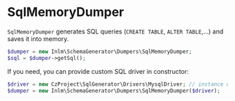 
# SqlMemoryDumper

`SqlMemoryDumper` generates SQL queries (`CREATE TABLE`, `ALTER TABLE`,...) and saves it into memory.


```php
$dumper = new Inlm\SchemaGenerator\Dumpers\SqlMemoryDumper;
$sql = $dumper->getSql();
```

If you need, you can provide custom SQL driver in constructor:

```php
$driver = new CzProject\SqlGenerator\Drivers\MysqlDriver; // instance of CzProject\SqlGenerator\IDriver
$dumper = new Inlm\SchemaGenerator\Dumpers\SqlMemoryDumper($driver);
```
